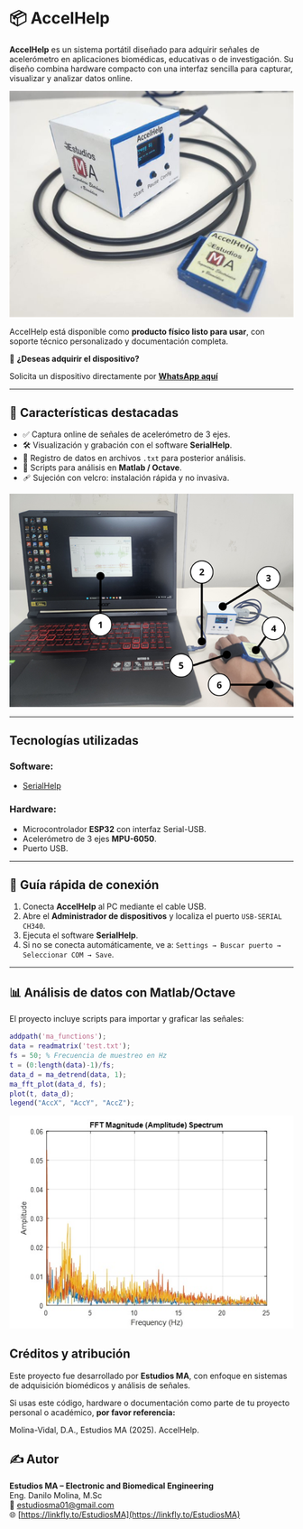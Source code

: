 # 📦 AccelHelp

**AccelHelp** es un sistema portátil diseñado para adquirir señales de acelerómetro en aplicaciones biomédicas, educativas o de investigación. Su diseño combina hardware compacto con una interfaz sencilla para capturar, visualizar y analizar datos online.

![Product](img/Product.png)

AccelHelp está disponible como **producto físico listo para usar**, con soporte técnico personalizado y documentación completa.

📲 **¿Deseas adquirir el dispositivo?**  

Solicita un dispositivo directamente por [**WhatsApp aquí**](https://wa.me/593979287659?text=Hola%21+Deseo+adquirir+el+dispositivo+%2AAccelHelp)

---

## 🚀 Características destacadas

- ✅ Captura online de señales de acelerómetro de 3 ejes.
- 🛠️ Visualización y grabación con el software **SerialHelp**.
- 💾 Registro de datos en archivos `.txt` para posterior análisis.
- 🧪 Scripts para análisis en **Matlab / Octave**.
- 🩹 Sujeción con velcro: instalación rápida y no invasiva.

![System](img/System.png)

---

## Tecnologías utilizadas

### Software:
- [SerialHelp](https://github.com/estudiosma/serialhelp)

### Hardware:
- Microcontrolador **ESP32** con interfaz Serial-USB.
- Acelerómetro de 3 ejes **MPU-6050**.
- Puerto USB.

---

## 🔌 Guía rápida de conexión

1. Conecta **AccelHelp** al PC mediante el cable USB.
2. Abre el **Administrador de dispositivos** y localiza el puerto `USB-SERIAL CH340`.
3. Ejecuta el software **SerialHelp**.
4. Si no se conecta automáticamente, ve a:
   `Settings → Buscar puerto → Seleccionar COM → Save`.

---

## 📊 Análisis de datos con Matlab/Octave

El proyecto incluye scripts para importar y graficar las señales:

```matlab
addpath('ma_functions');
data = readmatrix('test.txt');
fs = 50; % Frecuencia de muestreo en Hz
t = (0:length(data)-1)/fs;
data_d = ma_detrend(data, 1);
ma_fft_plot(data_d, fs);
plot(t, data_d);
legend("AccX", "AccY", "AccZ");
```
![System](img/fft.jpg)



## Créditos y atribución

Este proyecto fue desarrollado por **Estudios MA**, con enfoque en sistemas de adquisición biomédicos y análisis de señales.

Si usas este código, hardware o documentación como parte de tu proyecto personal o académico, **por favor referencia:**

Molina-Vidal, D.A., Estudios MA (2025). AccelHelp.

## ✍️ Autor

**Estudios MA – Electronic and Biomedical Engineering**  
Eng. Danilo Molina, M.Sc  
📧 estudiosma01@gmail.com  
🌐 [https://linkfly.to/EstudiosMA](https://linkfly.to/EstudiosMA)